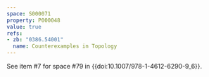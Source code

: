 ```yaml
---
space: S000071
property: P000048
value: true
refs:
- zb: "0386.54001"
  name: Counterexamples in Topology
---
```


See item #7 for space #79 in {{doi:10.1007/978-1-4612-6290-9_6}}.
